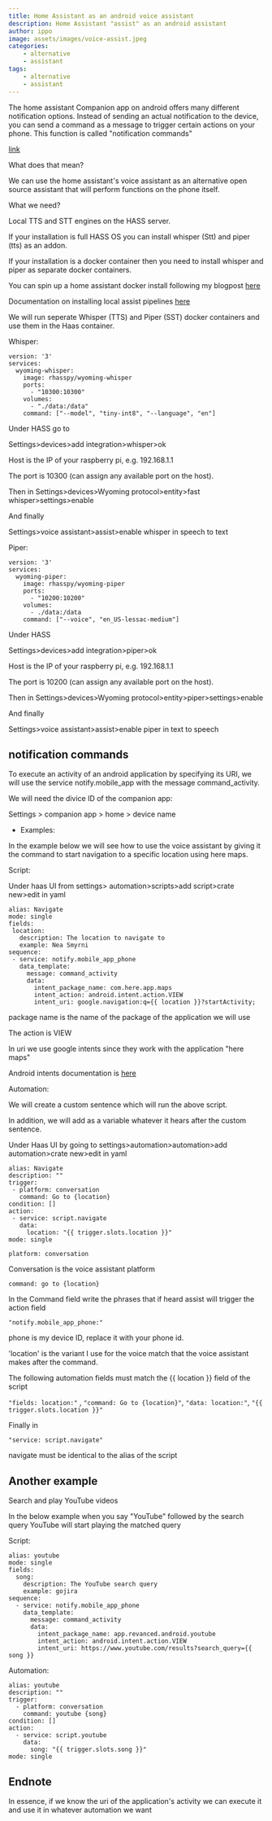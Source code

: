```yaml
---
title: Home Assistant as an android voice assistant
description: Home Assistant "assist" as an android assistant
author: ippo
image: assets/images/voice-assist.jpeg
categories:
    - alternative
    - assistant 
tags:
    - alternative
    - assistant 
---
```


The home assistant Companion app on android offers many different notification options.
Instead of sending an actual notification to the device, you can send a command as a message to trigger certain actions on your phone.
This function is called "notification commands"

[link](companion.home-assistant.io/docs/notifications/notification-commands)

What does that mean?

We can use the home assistant's voice assistant as an alternative open source assistant that will perform functions on the phone itself.

What we need?

Local TTS and STT engines on the HASS server.

If your installation is full HASS OS you can install whisper (Stt) and piper (tts) as an addon.

If your installation is a docker container then you need to install whisper and piper as separate docker containers.

You can spin up a home assistant docker install following my blogpost [here](https://ippocratis.github.io/https://ippocratis.github.io/assistant/)

Documentation on installing local assist pipelines [here](https://www.home-assistant.io/voice_control/voice_remote_local_assistant/)

We will run seperate Whisper (TTS) and Piper (SST) docker containers and use them in the Haas container.

Whisper:

```
version: '3'
services:
  wyoming-whisper:
    image: rhasspy/wyoming-whisper
    ports:
      - "10300:10300"
    volumes:
      - "./data:/data"
    command: ["--model", "tiny-int8", "--language", "en"]
```

Under HASS go to

Settings>devices>add integration>whisper>ok

Host is the IP of your raspberry pi, e.g. 192.168.1.1

The port is 10300 (can assign any available port on the host).

Then in Settings>devices>Wyoming protocol>entity>fast whisper>settings>enable

And finally

Settings>voice assistant>assist>enable whisper in speech to text

Piper:

```
version: '3'
services:
  wyoming-piper:
    image: rhasspy/wyoming-piper
    ports:
      - "10200:10200"
    volumes:
      - ./data:/data
    command: ["--voice", "en_US-lessac-medium"]
```

Under HASS

Settings>devices>add integration>piper>ok

Host is the IP of your raspberry pi, e.g. 192.168.1.1

The port is 10200 (can assign any available port on the host).

Then in Settings>devices>Wyoming protocol>entity>piper>settings>enable

And finally

Settings>voice assistant>assist>enable piper in text to speech

## notification commands

To execute an activity of an android application by specifying its URI, we will use the service notify.mobile_app with the message command_activity.

We will need the divice ID of the companion app:

Settings > companion app > home > device name

- Examples:

In the example below we will see how to use the voice assistant by giving it the command to start navigation to a specific location using here maps.

Script:

Under haas UI from settings> automation>scripts>add script>crate new>edit in yaml

```
alias: Navigate
mode: single
fields:
 location:
   description: The location to navigate to
   example: Nea Smyrni
sequence:
 - service: notify.mobile_app_phone
   data_template:
     message: command_activity
     data:
       intent_package_name: com.here.app.maps
       intent_action: android.intent.action.VIEW
       intent_uri: google.navigation:q={{ location }}?startActivity;
```

package name is the name of the package of the application we will use

The action is VIEW

In uri we use google intents since they work with the application "here maps"

Android intents documentation is [here](https://developer.android.com/guide/components/intents-common)

Automation:

We will create a custom sentence which will run the above script.

In addition, we will add as a variable whatever it hears after the custom sentence.

Under Haas UI by going to settings>automation>automation>add automation>crate new>edit in yaml

```
alias: Navigate
description: ""
trigger:
 - platform: conversation
   command: Go to {location}
condition: []
action:
 - service: script.navigate
   data:
     location: "{{ trigger.slots.location }}"
mode: single
```

`platform: conversation`

Conversation is the voice assistant platform

`command: go to {location}`

In the Command field write the phrases that if heard assist will trigger the action field

`"notify.mobile_app_phone:"` 

phone is my device ID, replace it with your phone id.

'location' is the variant I use for the voice match that the voice assistant makes after the command.

The following automation fields must match the {{ location }} field of the script

`"fields: location:"` , `"command: Go to {location}"`,  `"data: location:"`,  `"{{ trigger.slots.location }}"`

Finally in

`"service: script.navigate"`

navigate must be identical to the alias of the script

## Another example

Search and play YouTube videos

In the below example when you say "YouTube" followed by the search query YouTube will start playing the matched query  

Script:

```
alias: youtube
mode: single
fields:
  song:
    description: The YouTube search query
    example: gojira
sequence:
  - service: notify.mobile_app_phone
    data_template:
      message: command_activity
      data:
        intent_package_name: app.revanced.android.youtube
        intent_action: android.intent.action.VIEW
        intent_uri: https://www.youtube.com/results?search_query={{ song }}
```

Automation:

```
alias: youtube
description: ""
trigger:
  - platform: conversation
    command: youtube {song}
condition: []
action:
  - service: script.youtube
    data:
      song: "{{ trigger.slots.song }}"
mode: single
```

## Endnote
In essence, if we know the uri of the application's activity we can execute it and use it in whatever automation we want

